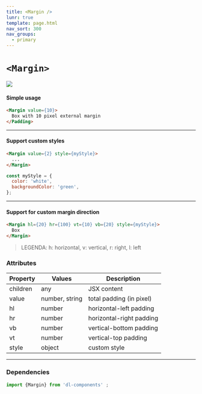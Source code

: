 ```yaml
---
title: <Margin />
lunr: true
template: page.html
nav_sort: 300
nav_groups:
  - primary
---
```


# `<Margin>`

![](../assets/images/dl-components/ui/utils/margins.jpg)


#### Simple usage
```html
<Margin value={10}>
  Box with 10 pixel external margin
</Padding>
```

---


#### Support custom styles

```html
<Margin value={2} style={myStyle}>
  ...
</Margin>
```

```javascript
const myStyle = {
  color: 'white',
  backgroundColor: 'green',
};

```

---

#### Support for custom margin direction

```html
<Margin hl={20} hr={100} vt={10} vb={20} style={myStyle}>
  Box
</Margin>
```

> LEGENDA: h: horizontal, v: vertical, r: right, l: left


### Attributes

|Property|Values|Description|
|---|---|---|
|children|any|JSX content|
|value|number, string|total padding (in pixel)|
|hl|number|horizontal-left padding|
|hr|number|horizontal-right padding|
|vb|number|vertical-bottom padding|
|vt|number|vertical-top padding|
|style|object|custom style|



---  
### Dependencies

```javascript
import {Margin} from 'dl-components' ;
```

